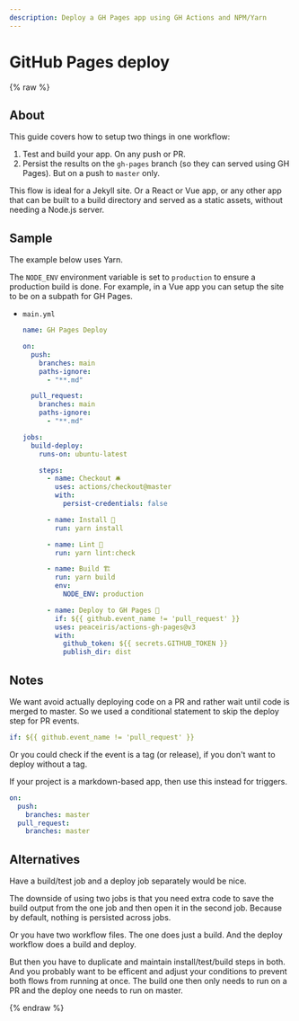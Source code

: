 ```yaml
---
description: Deploy a GH Pages app using GH Actions and NPM/Yarn
---
```

# GitHub Pages deploy

{% raw %}


## About

This guide covers how to setup two things in one workflow:

1. Test and build your app. On any push or PR.
2. Persist the results on the `gh-pages` branch (so they can served using GH Pages). But on a push to `master` only.

This flow is ideal for a Jekyll site. Or a React or Vue app, or any other app that can be built to a build directory and served as a static assets, without needing a Node.js server.


## Sample

The example below uses Yarn.

The `NODE_ENV` environment variable is set to `production` to ensure a production build is done. For example, in a Vue app you can setup the site to be on a subpath for GH Pages.

- `main.yml`
    ```yaml
    name: GH Pages Deploy

    on:
      push:
        branches: main
        paths-ignore:
          - "**.md"

      pull_request:
        branches: main
        paths-ignore:
          - "**.md"

    jobs:
      build-deploy:
        runs-on: ubuntu-latest

        steps:
          - name: Checkout 🛎️
            uses: actions/checkout@master
            with:
              persist-credentials: false

          - name: Install 🔧
            run: yarn install

          - name: Lint 🧐
            run: yarn lint:check

          - name: Build 🏗️
            run: yarn build
            env:
              NODE_ENV: production

          - name: Deploy to GH Pages 🚀
            if: ${{ github.event_name != 'pull_request' }}
            uses: peaceiris/actions-gh-pages@v3
            with:
              github_token: ${{ secrets.GITHUB_TOKEN }}
              publish_dir: dist
    ```


## Notes

We want avoid actually deploying code on a PR and rather wait until code is merged to master. So we used a conditional statement to skip the deploy step for PR events.

```yaml
if: ${{ github.event_name != 'pull_request' }}
```

Or you could check if the event is a tag (or release), if you don't want to deploy without a tag.

If your project is a markdown-based app, then use this instead for triggers.

```yaml
on:
  push:
    branches: master
  pull_request:
    branches: master
```


## Alternatives

Have a build/test job and a deploy job separately would be nice.

The downside of using two jobs is that you need extra code to save the build output from the one job and then open it in the second job. Because by default, nothing is persisted across jobs.

Or you have two workflow files. The one does just a build. And the deploy workflow does a build and deploy.

But then you have to duplicate and maintain install/test/build steps in both. And you probably want to be efficent and adjust your conditions to prevent both flows from running at once. The build one then only needs to run on a PR and the deploy one needs to run on master.

{% endraw %}
